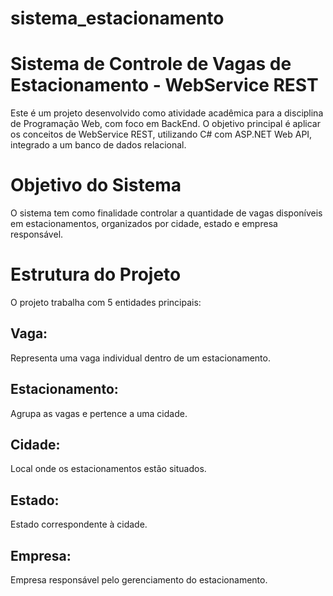 # sistema_estacionamento

# Sistema de Controle de Vagas de Estacionamento - WebService REST
Este é um projeto desenvolvido como atividade acadêmica para a disciplina de Programação Web, com foco em BackEnd. O objetivo principal é aplicar os conceitos de WebService REST, utilizando C# com ASP.NET Web API, integrado a um banco de dados relacional.

# Objetivo do Sistema
O sistema tem como finalidade controlar a quantidade de vagas disponíveis em estacionamentos, organizados por cidade, estado e empresa responsável.

# Estrutura do Projeto
O projeto trabalha com 5 entidades principais:

## Vaga:
Representa uma vaga individual dentro de um estacionamento.

## Estacionamento:
Agrupa as vagas e pertence a uma cidade.

## Cidade:
Local onde os estacionamentos estão situados.

## Estado:
Estado correspondente à cidade.

## Empresa:
Empresa responsável pelo gerenciamento do estacionamento.
